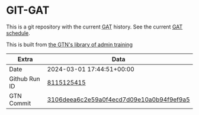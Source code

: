 # GIT-GAT

This is a git repository with the current <abbr title="Galaxy Admin Training">GAT</abbr> history. See the current [GAT schedule](https://gxy.io/gat).

This is built from [the GTN's library of admin training](https://training.galaxyproject.org/training-material/topics/admin/)

Extra | Data
--- | ---
Date | 2024-03-01 17:44:51+00:00
Github Run ID | [8115125415](https://github.com/galaxyproject/training-material/actions/runs/8115125415)
GTN Commit | [3106deea6c2e59a0f4ecd7d09e10a0b94f9ef9a5](https://github.com/galaxyproject/training-material/tree/3106deea6c2e59a0f4ecd7d09e10a0b94f9ef9a5)
